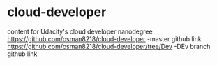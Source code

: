 # cloud-developer
content for Udacity's cloud developer nanodegree
https://github.com/osman8218/cloud-developer -master github link
https://github.com/osman8218/cloud-developer/tree/Dev -DEv branch github link
